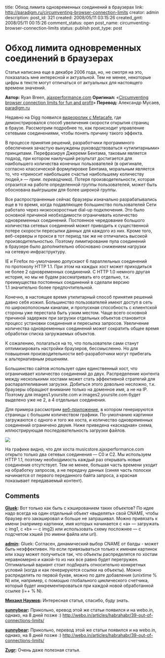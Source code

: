title: Обход лимита одновременных соединений в браузерах
link: http://paradigm.ru/circumventing-browser-connection-limits
creator: admin
description:
post_id: 321
created: 2008/05/11 03:15:26
created_gmt: 2008/05/11 00:15:26
comment_status: open
post_name: circumventing-browser-connection-limits
status: publish
post_type: post

# Обход лимита одновременных соединений в браузерах

Статья написана еще в декабре 2006 года, но, не смотря на это, показалась мне интересной и актуальной. Тем не менее, некоторые цифры в тексте могут отличаться от актуальных для настоящего времени значений.

**Автор:** Ryan Breen, [ajaxperformance.com](http://ajaxperformance.com/) **Оригинал:** «[Circumventing browser connection limits for fun and profit](http://b23.ru/pxk)» **Перевод:** Александр Мусаев, [paradigm.ru]()

Недавно на Digg появился [видеоролик с Metacafe](http://b23.ru/puf), где демонстрировался способ увеличения скорости открытия страниц в браузе. Рассмотрим подробнее то, как происходит управление сетевыми соединениями, чтобы понять причину такого эффекта.

В процессе принятия решений, разработчики программного обеспечения зачастую вынуждены руководствоваться «утилитарными» принципами. Перефразируя Джереми Бентама, таковым является подход, при котором наилучший результат достигается для наибольшего количества конечных пользователей (в оригинале, согласно классической формулировке Бентама, моральным является то, что «приносит наибольшее счастье наибольшему количеству людей,» — _прим. переводчика_). Потеря производетельности, которая отразится на работе определенной группы пользователей, может быть обоснована выйгрышем для более широкой группы.

Все распространенные сейчас браузеры изначально разрабатывались еще в то время, когда подавляющее большинство пользователей Сети работало через низкоскоростные dial-up подключения. Это было основной причиной необходимости ограничивать количество одновременных соединений. Постоянное чередование большого количества сетевых соединений может приводить к существенной потере скорости пересылки данных для каждого из них. Кроме того, веб-серверы и прокси в тот период так же не отличались высокой производительностью. Поэтому лимитирование пула соединений в браузере было дополнительно обосновано снижением нагрузки на сетевую инфраструктуру.

IE и Firefox по-умолчанию допускают 6 параллельных соединений по протоколу HTTP 1.1. При этом на каждых хост может приходиться не более 2 одновременных соединений. С HTTP 1.0 немного другая история, но мы не будем рассматривать его отдельно, т.к. преимущества постоянных соединений в сделали версию 1.1 значительно более предпочтительной.

Конечно, в настоящее время утилитарный способ принятия решений давно себя изжил. Большинство пользователей имеют доступ в сеть по широкополосным каналам, и пропускная способность с клиентской стороны уже перестала быть узким местом. Чаще всего основной причиной задержек при загрузки отдельных объектов становится процесс установки соединения и пересылка запросов. Увеличение количества одновременных соединений может сократить общее время обработки списка загружаемых объектов.

К сожалению, полагаться на то, что пользователи сами станут оптимизировать настройки браузеров, бессмысленно. Но для повышения производительности веб-разработчики могут прибегать к альтернативным решениям.

Большинство сайтов использует один единственный хост, что ограничивает количество соединений до двух. Распределение контента между несколькими хостами может стать эффективной стратегий для распараллеливания загрузки. Добиться этого довольно несложно, т.к. браузеры обращают внимание только на доменное имя, а не на IP. Поэтому для images1.yoursite.com и images2.yoursite.com будет выделено уже не 2, а 4 отдельных соединения.

Для примера рассмотрим [веб-приложение](http://musicstore.ajaxperformance.com/), в котором генерируются страницы с большим количеством графики. По-умолчанию картинки загружаются с одного и того же хоста, и количество одновременных соединений ограничено двумя. Ниже приведена «каскадная» схема, иллюстрирующая последовательность загрузки файлов.

[![](/media/00two_conn_waterfall_small.png)](http://b23.ru/pui)

На графике видно, что для хоста musicstore.ajaxperformance.com открыто только два сетевых соединения — C0 и С2. Мы используем HTTP 1.1, поэтому необходимость каждый раз открывать новые соединения отсутствует. Тем не менее, большая часть времени уходит на обработку запросов, а не передачу данных (синяя часть полоски начинается от первого переданного байта запроса, а красная показывает передаваемый контент).

## Comments

**[Gluek](#732 "2008/05/11 14:39:53"):** Вот только как быть с кэшированием таких объектов? По идее надо всегда на один отдельный объект «выделять» свой CNAME, чтобы браузер его закэшировал и больше не запрашивал. Можно привязать к имени (например картинки, имя которых начинается с «a» — загружать с img1, с «b» — с img2) или использовать схему посложнее — с подсчетом хэшей (по имени файла или url).

**[admin](#733 "2008/05/11 15:47:16"):** Gluek: Согласен, динамический выбор CNAME от балды - может быть неэффективен. Но если привязываться только к именам картинок или хэшу может получиться так, что объекты распределятся по хостам неравномерно и какой-то из них все равно будет перегружен. Оптимальный вариант стоит подбирать относительно конкретных условий (когда и как генерируются ссылки на объекты). Можно распределять по первой букве, можно по дате добавления (unixtime % N) или, например, с помощью глобального циклического счетчика, который будет инкрементироваться при каждой новой обработанной ссылке (i++ % N).

**[Михаил Наумов](#987 "2008/06/06 16:26:50"):** Интересная статья, спасибо, буду знать.

**[sunnybear](#3580 "2008/10/19 10:03:31"):** Прикольно, еревод этой же статьи появился и на webo.in, однако, на 8 дней позже :) http://webo.in/articles/habrahabr/39-out-of-connections-limits/

**[sunnybear](#3581 "2008/10/19 10:12:29"):** Прикольно, перевод этой же статьи появился и на webo.in, однако, на 8 дней позже :) http://webo.in/articles/habrahabr/39-out-of-connections-limits/

**[Zugr](#61268 "2011/12/07 10:17:58"):** Очень даже полезная статья.

